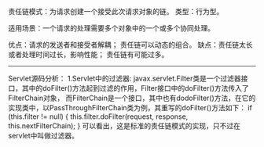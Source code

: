 责任链模式：为请求创建一个接受此次请求对象的链。
类型：行为型。

适用场景：一个请求的处理需要多个对象中的一个或多个协同处理。

优点：请求的发送者和接受者解耦；
      责任链可以动态的组合。
缺点：责任链太长或者处理时间过长，影响性能；
      责任链有可能过多。

------------------------------------------------------------------------------------------------------------------------
Servlet源码分析：
1.Servlet中的过滤器:
javax.servlet.Filter类是一个过滤器接口，其中的doFilter()方法起到过滤的作用，Filter接口中的doFilter()方法传入了FilterChain对象，
而FilterChain是一个接口，其中也有dodoFilter()方法，在它的实现类中，以PassThroughFilterChain类为例，其重写的doFilter()方法如下：
    if (this.filter != null) {
        this.filter.doFilter(request, response, this.nextFilterChain);
    }
可以看出，这是标准的责任链模式的实现，只不过在servlet中叫做过滤器。